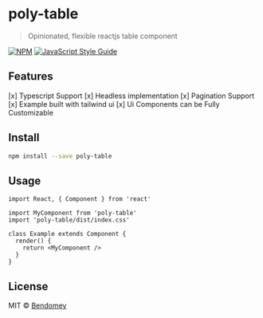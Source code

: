 # poly-table

> Opinionated, flexible reactjs table component

[![NPM](https://img.shields.io/npm/v/poly-table.svg)](https://www.npmjs.com/package/poly-table) [![JavaScript Style Guide](https://img.shields.io/badge/code_style-standard-brightgreen.svg)](https://standardjs.com)

## Features

[x] Typescript Support
[x] Headless implementation
[x] Pagination Support
[x] Example built with tailwind ui
[x] Ui Components can be Fully Customizable

## Install

```bash
npm install --save poly-table
```

## Usage

```tsx
import React, { Component } from 'react'

import MyComponent from 'poly-table'
import 'poly-table/dist/index.css'

class Example extends Component {
  render() {
    return <MyComponent />
  }
}
```

## License

MIT © [Bendomey](https://github.com/Bendomey)
